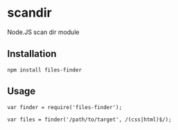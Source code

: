 scandir
=======

Node.JS scan dir module



Installation
------------

`npm install files-finder`


Usage
-----

```
var finder = require('files-finder');

var files = finder('/path/to/target', /(css|html)$/);
```
